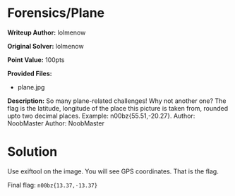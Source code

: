 # Forensics/Plane
**Writeup Author:** lolmenow

**Original Solver:** lolmenow

**Point Value:** 100pts

**Provided Files:**
  - plane.jpg

**Description:**
So many plane-related challenges! Why not another one? The flag is the latitude, longitude of the place this picture is taken from, rounded upto two decimal places. Example: n00bz{55.51,-20.27}. Author: NoobMaster Author: NoobMaster

# Solution

Use exiftool on the image. You will see GPS coordinates. That is the flag.

Final flag: `n00bz{13.37,-13.37}`
